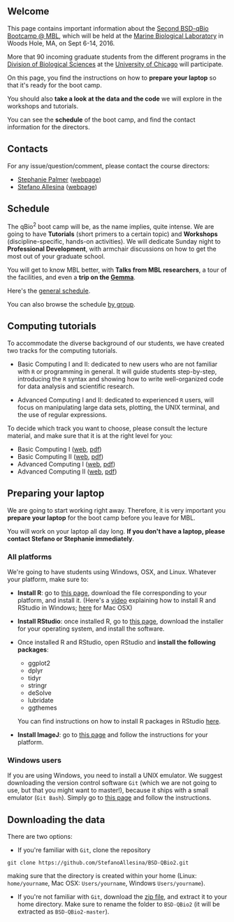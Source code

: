 ## Welcome

This page contains important information about the [Second BSD-qBio Bootcamp @ MBL](http://bsdgrad.uchicago.edu/page/mbl-quantitative-approaches-bootcamp), which will be held at the [Marine Biological Laboratory](http://www.mbl.edu/) in Woods Hole, MA, on Sept 6-14, 2016.

More that 90 incoming graduate students from the different programs in the [Division of Biological Sciences](http://www.bsd.uchicago.edu/) at the [University of Chicago](http://www.uchicago.edu) will participate.

On this page, you find the instructions on how to **prepare your laptop** so that it's ready for the boot camp.

You should also **take a look at the data and the code** we will explore in the workshops and tutorials.

You can see the **schedule** of the boot camp, and find the contact information for the directors.

## Contacts

For any issue/question/comment, please contact the course directors:

-   [Stephanie Palmer](mailto:sepalmer@uchicago.edu?Subject=Help%20BSD%20QBio)
    ([webpage](http://http//palmerlab.uchicago.edu))
-   [Stefano Allesina](mailto:sallesina@uchicago.edu?Subject=Help%20BSD%20QBio)
    ([webpage](http://allesinalab.uchicago.edu/))

## Schedule

The qBio$^2$ boot camp will be, as the name implies, quite intense. We are going to have **Tutorials** (short primers to a certain topic) and **Workshops** (discipline-specific, hands-on activities). We will dedicate Sunday night to **Professional Development**, with armchair discussions on how to get the most out of your graduate school.

You will get to know MBL better, with **Talks from MBL researchers**, a tour of the facilities, and even a **trip on the [Gemma](http://www.sciencemetropolis.com/wp-content/uploads/2008/06/img_0782.jpg)**.

Here's the [general schedule](https://github.com/StefanoAllesina/BSD-QBio2/raw/master/schedule/GeneralSchedule.pdf).

You can also browse the schedule [by group](https://github.com/StefanoAllesina/BSD-QBio2/tree/master/schedule). 


## Computing tutorials

To accommodate the diverse background of our students, we have created two tracks for the computing tutorials. 

- Basic Computing I and II: dedicated to new users who are not familiar with `R` or programming in general. It will guide students step-by-step, introducing the `R` syntax and showing how to write well-organized code for data analysis and scientific research.

- Advanced Computing I and II: dedicated to experienced `R` users, will focus on manipulating large data sets, plotting, the UNIX terminal, and the use of regular expressions. 

To decide which track you want to choose, please consult the lecture material, and make sure that it is at the right level for you:

- Basic Computing I ([web](https://github.com/StefanoAllesina/BSD-QBio2/blob/master/tutorials/basic_computing_1/code/basic_computing_1.Rmd), [pdf](https://github.com/StefanoAllesina/BSD-QBio2/raw/master/tutorials/basic_computing_1/code/basic_computing_1.pdf))
- Basic Computing II ([web](https://github.com/StefanoAllesina/BSD-QBio2/blob/master/tutorials/basic_computing_2/code/basic_computing_2.Rmd), [pdf](https://github.com/StefanoAllesina/BSD-QBio2/raw/master/tutorials/basic_computing_2/code/basic_computing_2.pdf))
- Advanced Computing I ([web](https://github.com/StefanoAllesina/BSD-QBio2/blob/master/tutorials/advanced_computing_1/code/advanced_computing_1.Rmd), [pdf](https://github.com/StefanoAllesina/BSD-QBio2/raw/master/tutorials/advanced_computing_1/code/advanced_computing_1.pdf))
- Advanced Computing II ([web](https://github.com/StefanoAllesina/BSD-QBio2/blob/master/tutorials/advanced_computing_2/code/advanced_computing_2.Rmd), [pdf](https://github.com/StefanoAllesina/BSD-QBio2/raw/master/tutorials/advanced_computing_2/code/advanced_computing_2.pdf))

## Preparing your laptop

We are going to start working right away. Therefore, it is very important you **prepare your laptop** for the boot camp before you leave for MBL.

You will work on your laptop all day long. **If you don't have a laptop, please contact Stefano or Stephanie immediately**.

### All platforms

We're going to have students using Windows, OSX, and Linux. Whatever your platform, make sure to:

- **Install R**: go to [this page](https://cran.rstudio.com/),
    download the file corresponding to your platform, and install it.
    (Here's a [video](https://www.youtube.com/watch?v=5ZbjUEg4a1g)
    explaining how to install R and RStudio in Windows;
    [here](https://www.youtube.com/watch?v=5rp9bkc68y0) for Mac OSX)
    
- **Install RStudio**: once installed R, go to [this    page](https://www.rstudio.com/products/rstudio/download/), download
    the installer for your operating system, and install the software.

- Once installed R and RStudio, open RStudio and **install the following packages**:
    -   ggplot2
    -   dplyr
    -   tidyr
    -   stringr
    -   deSolve
    -   lubridate
    -   ggthemes

    You can find instructions on how to install R packages in RStudio
    [here](https://www.youtube.com/watch?v=3RWb5U3X-T8).

- **Install ImageJ**: go to [this page](http://imagej.nih.gov/ij/docs/install/) and follow the
    instructions for your platform.

### Windows users

If you are using Windows, you need to install a UNIX emulator. We suggest downloading the version control software `Git` (which we are not going to use, but that you might want to master!), because it ships with a small emulator (`Git Bash`). Simply go to [this page](https://git-scm.com/download/win) and follow the instructions.

## Downloading the data

There are two options: 

- If you're familiar with `Git`, clone the repository
```
git clone https://github.com/StefanoAllesina/BSD-QBio2.git
```
making sure that the directory is created within your home (Linux: `home/yourname`, Mac OSX: `Users/yourname`, Windows `Users/yourname`). 

- If you're not familiar with `Git`, download the [zip file](https://github.com/StefanoAllesina/BSD-QBio2/archive/master.zip), and extract it to your home directory. Make sure to rename the folder to `BSD-QBio2` (it will be extracted as `BSD-QBio2-master`).
